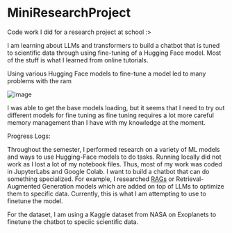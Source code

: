 # MiniResearchProject
Code work I did for a research project at school :>


I am learning about LLMs and transformers to build a chatbot that is tuned to scientific data through using fine-tuning of a Hugging Face model. Most of the stuff is what I learned from online tutorials. 


Using various Hugging Face models to fine-tune a model led to many problems with the ram

![image](https://github.com/user-attachments/assets/6b53d0fe-ad97-4110-8fb2-0e8d8f98823c)

I was able to get the base models loading, but it seems that I need to try out different models for fine tuning as fine tuning requires a lot more careful memory management than I have with my knowledge at the moment.

Progress Logs: 

Throughout the semester, I performed research on a variety of ML models and ways to use Hugging-Face models to do tasks. Running locally did not work as I lost a lot of my notebook files. Thus, most of my work was coded in JupyterLabs and Google Colab. I want to build a chatbot that can do something specialized. For example, I researched [RAGs](https://realpython.com/build-llm-rag-chatbot-with-langchain/) or Retrieval-Augmented Generation models which are added on top of LLMs to optimize them to specific data. Currently, this is what I am attempting to use to finetune the model. 

For the dataset, I am using a Kaggle dataset from NASA on Exoplanets to finetune the chatbot to speciic scientific data. 
